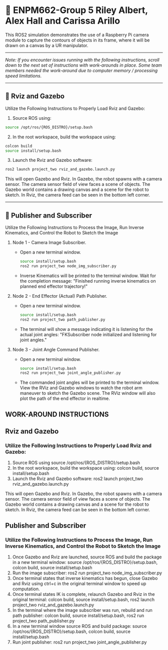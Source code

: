 # 🏫 ENPM662-Group 5 Riley Albert, Alex Hall and Carissa Arillo

This ROS2 simulation demonstrates the use of a Raspberry Pi camera module to capture the contours of objects in its frame, where it will be drawn on a canvas by a UR manipulator.

---

*Note: If you encounter issues running with the following instructions, scroll down to the next set of instructions with work-arounds in place. Some team members needed the work-around due to computer memory / processing speed limitations.*

---

##  🤖 Rviz and Gazebo

Utilize the Following Instructions to Properly Load Rviz and Gazebo:

1. Source ROS using:

```bash
source /opt/ros/{ROS_DISTRO}/setup.bash
```

2. In the root workspace, build the workspace using:

```bash
colcon build
source install/setup.bash
```

3. Launch the Rviz and Gazebo software:
```bash
ros2 launch project_two rviz_and_gazebo.launch.py
```

This will open Gazebo and Rviz. In Gazebo, the robot spawns with a camera sensor. The camera sensor field of view faces a scene of objects. The Gazebo world contains a drawing canvas and a scene for the robot to sketch. 
In Rviz, the camera feed can be seen in the bottom left corner.

---

## 💬 Publisher and Subscriber

Utilize the Following Instructions to Process the Image, Run Inverse Kinematics, and Control the Robot to Sketch the Image

1. Node 1 - Camera Image Subscriber. 
    - Open a new terminal window.

      ```bash
      source install/setup.bash
      ros2 run project_two node_img_subscriber.py
      ```
      
    - Inverse Kinematics will be printed to the terminal window. Wait for the completion message: "Finished running inverse kinematics on planned end effector trajectory!"

3. Node 2 - End Effector (Actual) Path Publisher.  
    - Open a new terminal window.

      ```bash
      source install/setup.bash 
      ros2 run project_two path_publisher.py
      ```

    - The terminal will show a message indicating it is listening for the actual joint angles: "FKSubscriber node initialized and listening for joint angles."

4. Node 3 - Joint Angle Command Publisher.
    - Open a new terminal window.

      ```bash
      source install/setup.bash
      ros2 run project_two joint_angle_publisher.py
      ```
      
    - The commanded joint angles will be printed to the terminal window.
View the RViz and Gazebo windows to watch the robot arm maneuver to sketch the Gazebo scene. The RViz window will also plot the path of the end effector in realtime. 




## WORK-AROUND INSTRUCTIONS
## Rviz and Gazebo
### Utilize the Following Instructions to Properly Load Rviz and Gazebo:
1. Source ROS using source /opt/ros/{ROS_DISTRO}/setup.bash
2. In the root workspace, build the workspace using: colcon build, source install/setup.bash
3. Launch the Rviz and Gazebo software: ros2 launch project_two rviz_and_gazebo.launch.py

This will open Gazebo and Rviz. In Gazebo, the robot spawns with a camera sensor. The camera sensor field of view faces a scene of objects. The Gazebo world contains a drawing canvas and a scene for the robot to sketch. 
In Rviz, the camera feed can be seen in the bottom left corner.

## Publisher and Subscriber
### Utilize the Following Instructions to Process the Image, Run Inverse Kinematics, and Control the Robot to Sketch the Image
1. Once Gazebo and Rviz are launched, source ROS and build the package in a new terminal window: source /opt/ros/{ROS_DISTRO}/setup.bash, colcon build, source install/setup.bash
2. Run the image subscriber: ros2 run project_two node_img_subscriber.py
3. Once terminal states that inverse kinematics has begun, close Gazebo and Rviz using ctrl+c in the original terminal window to speed up computation.
4. Once terminal states IK is complete, relaunch Gazebo and Rviz in the original terminal: colcon build, source install/setup.bash, ros2 launch project_two rviz_and_gazebo.launch.py
5. In the terminal where the image subscriber was run, rebuild and run path publisher: colcon build, source install/setup.bash, ros2 run project_two path_publisher.py
6. In a new terminal window source ROS and build package: source /opt/ros/{ROS_DISTRO}/setup.bash, colcon build, source install/setup.bash
7. Run joint publisher: ros2 run project_two joint_angle_publisher.py
